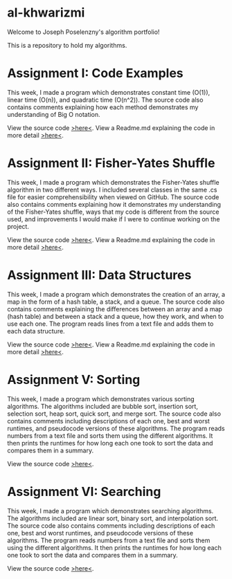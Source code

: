 # al-khwarizmi
Welcome to Joseph Poselenzny's algorithm portfolio!

This is a repository to hold my algorithms.
# Assignment I: Code Examples
This week, I made a program which demonstrates constant time (O(1)), linear time (O(n)), and quadratic time (O(n^2)). The source code also contains comments explaining how each method demonstrates my understanding of Big O notation.

View the source code [>here<](https://github.com/fatjosephina/al-khwarizmi/blob/main/AssignmentI/AssignmentI/Program.cs). View a Readme.md explaining the code in more detail [>here<](https://github.com/fatjosephina/al-khwarizmi/blob/main/AssignmentI/README.md).
# Assignment II: Fisher-Yates Shuffle
This week, I made a program which demonstrates the Fisher-Yates shuffle algorithm in two different ways. I included several classes in the same .cs file for easier comprehensibility when viewed on GitHub. The source code also contains comments explaining how it demonstrates my understanding of the Fisher-Yates shuffle, ways that my code is different from the source used, and improvements I would make if I were to continue working on the project.

View the source code [>here<](https://github.com/fatjosephina/al-khwarizmi/blob/main/AssignmentII/AssignmentII/Program.cs). View a Readme.md explaining the code in more detail [>here<](https://github.com/fatjosephina/al-khwarizmi/blob/main/AssignmentII/README.md).
# Assignment III: Data Structures
This week, I made a program which demonstrates the creation of an array, a map in the form of a hash table, a stack, and a queue. The source code also contains comments explaining the differences between an array and a map (hash table) and between a stack and a queue, how they work, and when to use each one. The program reads lines from a text file and adds them to each data structure.

View the source code [>here<](https://github.com/fatjosephina/al-khwarizmi/blob/main/AssignmentIII/AssignmentIII/Program.cs). View a Readme.md explaining the code in more detail [>here<](https://github.com/fatjosephina/al-khwarizmi/blob/main/AssignmentIII/README.md).
# Assignment V: Sorting
This week, I made a program which demonstrates various sorting algorithms. The algorithms included are bubble sort, insertion sort, selection sort, heap sort, quick sort, and merge sort. The source code also contains comments including descriptions of each one, best and worst runtimes, and pseudocode versions of these algorithms. The program reads numbers from a text file and sorts them using the different algorithms. It then prints the runtimes for how long each one took to sort the data and compares them in a summary.

View the source code [>here<](https://github.com/fatjosephina/al-khwarizmi/blob/main/AssignmentV/AssignmentV/Program.cs).
# Assignment VI: Searching
This week, I made a program which demonstrates searching algorithms. The algorithms included are linear sort, binary sort, and interpolation sort. The source code also contains comments including descriptions of each one, best and worst runtimes, and pseudocode versions of these algorithms. The program reads numbers from a text file and sorts them using the different algorithms. It then prints the runtimes for how long each one took to sort the data and compares them in a summary.

View the source code [>here<](https://github.com/fatjosephina/al-khwarizmi/blob/main/AssignmentVI/AssignmentVI/Program.cs).
